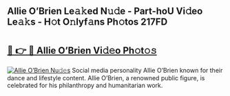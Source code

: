 ## Allie O’Brien Le𝚊𝚔ed N𝚞𝚍e - Part-hoU Vi𝚍eo Le𝚊𝚔s - H𝚘t O𝚗lyf𝚊ns Ph𝚘tos 217FD

# <h2><a href="http://hf50zo.feru.top/?c=Allie+O%e2%80%99Brien">🔗 👉 🔴 Allie O’Brien Vi𝚍𝚎o Ph𝚘t𝚘𝚜</a></h2>

[![Allie O’Brien Nu𝚍𝚎s](https://i.imgur.com/0TWrTi3.gif)](http://hf50zo.feru.top/?c=Allie+O%e2%80%99Brien)
Social media personality Allie O’Brien known for their dance and lifestyle content. Allie O’Brien, a renowned public figure, is celebrated for his philanthropy and humanitarian work. 
